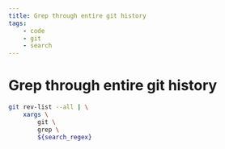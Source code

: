 ```yaml
---
title: Grep through entire git history
tags:
    - code
    - git
    - search
---
```


# Grep through entire git history

~~~ bash
git rev-list --all | \
    xargs \
        git \
        grep \
        ${search_regex}
~~~
